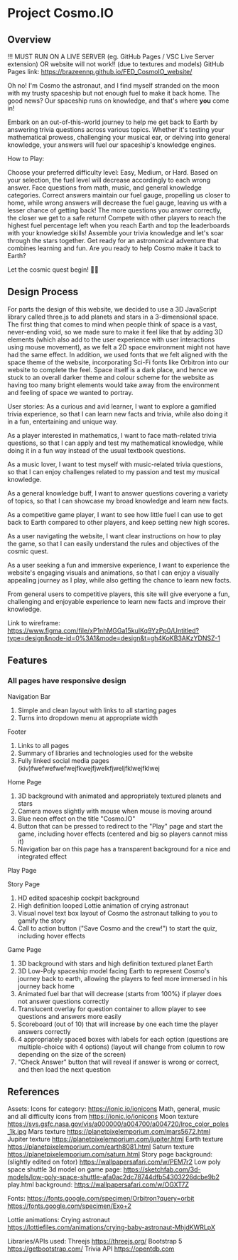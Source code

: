 # Project Cosmo.IO
## Overview
!!! MUST RUN ON A LIVE SERVER (eg. GitHub Pages / VSC Live Server extension) OR website will not work!! (due to textures and models)
GitHub Pages link: https://brazeennp.github.io/FED_CosmoIO_website/

Oh no!
I'm Cosmo the astronaut, and I find myself stranded on the moon with my trusty spaceship but not enough fuel to make it back home. The good news? Our spaceship runs on knowledge, and that's where **you** come in!

Embark on an out-of-this-world journey to help me get back to Earth by answering trivia questions across various topics. Whether it's testing your mathematical prowess, challenging your musical ear, or delving into general knowledge, your answers will fuel our spaceship's knowledge engines.

How to Play:

Choose your preferred difficulty level: Easy, Medium, or Hard. Based on your selection, the fuel level will decrease accordingly to each wrong answer.
Face questions from math, music, and general knowledge categories.
Correct answers maintain our fuel gauge, propelling us closer to home, while wrong answers will decrease the fuel gauge, leaving us with a lesser chance of getting back!
The more questions you answer correctly, the closer we get to a safe return!
Compete with other players to reach the highest fuel percentage left when you reach Earth and top the leaderboards with your knowledge skills!
Assemble your trivia knowledge and let's soar through the stars together. Get ready for an astronomical adventure that combines learning and fun. Are you ready to help Cosmo make it back to Earth?

Let the cosmic quest begin! 🌌✨

## Design Process
For parts the design of this website, we decided to use a 3D JavaScript library called three.js to add planets and stars in a 3-dimensional space. The first thing that comes to mind when people think of space is a vast, never-ending void, so we 
made sure to make it feel like that by adding 3D elements (which also add to the user experience with user interactions using mouse movement), as we felt a 2D space environment might not have had the same effect. In addition, we used fonts that
we felt aligned with the space theme of the website, incorporating Sci-Fi fonts like Orbitron into our website to complete the feel. Space itself is a dark place, 
and hence we stuck to an overall darker theme and colour scheme for the website as having too many bright elements would take away from the environment and feeling of space we wanted to portray.

User stories:
As a curious and avid learner, I want to explore a gamified trivia experience, so that I can learn new facts and trivia, while also doing it in a fun, entertaining and unique way.

As a player interested in mathematics, I want to face math-related trivia questions, so that I can apply and test my mathematical knowledge, while doing it in a fun way instead of the usual textbook questions.

As a music lover, I want to test myself with music-related trivia questions, so that I can enjoy challenges related to my passion and test my musical knowledge.

As a general knowledge buff, I want to answer questions covering a variety of topics, so that I can showcase my broad knowledge and learn new facts.

As a competitive game player, I want to see how little fuel I can use to get back to Earth compared to other players, and keep setting new high scores.

As a user navigating the website, I want clear instructions on how to play the game, so that I can easily understand the rules and objectives of the cosmic quest.

As a user seeking a fun and immersive experience, I want to experience the website's engaging visuals and animations, so that I can enjoy a visually appealing journey as I play, while also getting the chance to learn new facts.

From general users to competitive players, this site will give everyone a fun, challenging and enjoyable experience to learn new facts and improve their knowledge.

Link to wireframe: https://www.figma.com/file/xP1nhMGGa15kuIKq9YzPp0/Untitled?type=design&node-id=0%3A1&mode=design&t=gh4KoKB3AKzYDNSZ-1

## Features
### All pages have responsive design
Navigation Bar
1. Simple and clean layout with links to all starting pages
2. Turns into dropdown menu at appropriate width

Footer
1. Links to all pages
2. Summary of libraries and technologies used for the website
3. Fully linked social media pages (kiv)fwefwefwefwejfkwejfjwelkfjweljfklwejfklwej

Home Page
1. 3D background with animated and appropriately textured planets and stars
2. Camera moves slightly with mouse when mouse is moving around
3. Blue neon effect on the title "Cosmo.IO"
4. Button that can be pressed to redirect to the "Play" page and start the game, including hover effects (centered and big so players cannot miss it)
5. Navigation bar on this page has a transparent background for a nice and integrated effect

Play Page 

Story Page
1. HD edited spaceship cockpit background
2. High definition looped Lottie animation of crying astronaut
3. Visual novel text box layout of Cosmo the astronaut talking to you to gamify the story
4. Call to action button ("Save Cosmo and the crew!") to start the quiz, including hover effects

Game Page
1. 3D background with stars and high definition textured planet Earth
2. 3D Low-Poly spaceship model facing Earth to represent Cosmo's journey back to earth, allowing the players to feel more immersed in his journey back home
3. Animated fuel bar that will decrease (starts from 100%) if player does not answer questions correctly
4. Translucent overlay for question container to allow player to see questions and answers more easily
5. Scoreboard (out of 10) that will increase by one each time the player answers correctly
6. 4 appropriately spaced boxes with labels for each option (questions are multiple-choice with 4 options) (layout will change from column to row depending on the size of the screen)
7. "Check Answer" button that will reveal if answer is wrong or correct, and then load the next question

## References
Assets:
Icons for category:
https://ionic.io/ionicons
Math, general, music and all difficulty icons from
https://ionic.io/ionicons
Moon texture
https://svs.gsfc.nasa.gov/vis/a000000/a004700/a004720/lroc_color_poles_1k.jpg
Mars texture
https://planetpixelemporium.com/mars5672.html
Jupiter texture
https://planetpixelemporium.com/jupiter.html
Earth texture
https://planetpixelemporium.com/earth8081.html
Saturn texture
https://planetpixelemporium.com/saturn.html
Story page background: (slightly edited on fotor)
https://wallpapersafari.com/w/PEM7r2
Low poly space shuttle 3d model on game page:
https://sketchfab.com/3d-models/low-poly-space-shuttle-afa0ac2dc78744dfb54303226dcbe9b2
play.html background:
https://wallpapersafari.com/w/OGXT7Z

Fonts:
https://fonts.google.com/specimen/Orbitron?query=orbit
https://fonts.google.com/specimen/Exo+2

Lottie animations:
Crying astronaut
https://lottiefiles.com/animations/crying-baby-astronaut-MhjdKWRLpX

Libraries/APIs used:
Threejs
https://threejs.org/
Bootstrap 5
https://getbootstrap.com/
Trivia API
https://opentdb.com










